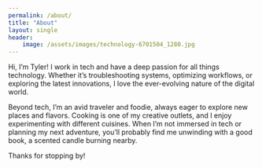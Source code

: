```yaml
---
permalink: /about/
title: "About"
layout: single
header:
    image: /assets/images/technology-6701504_1280.jpg
---
```

Hi, I’m Tyler! I work in tech and have a deep passion for all things technology. Whether it’s troubleshooting systems, optimizing workflows, or exploring the latest innovations, I love the ever-evolving nature of the digital world.

Beyond tech, I’m an avid traveler and foodie, always eager to explore new places and flavors. Cooking is one of my creative outlets, and I enjoy experimenting with different cuisines. When I’m not immersed in tech or planning my next adventure, you’ll probably find me unwinding with a good book, a scented candle burning nearby.

Thanks for stopping by!
